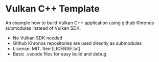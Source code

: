 # Vulkan C++ Template

An example how to build Vulkan C++ application using github Khronos submodules instead of Vulkan SDK.

- No Vulkan SDK needed
- Github Khronos repositories are used directly as submodules
- License: MIT. See [LICENSE.txt]
- Basic .vscode files for easy build and debug
